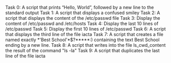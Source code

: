 Task 0: A script that prints “Hello, World”, followed by a new line to the standard output
Task 1: A script that displays a confused smiley
Task 2: A script that displays the content of the /etc/passwd file
Task 3: Display the content of /etc/passwd and /etc/hosts
Task 4: Display the last 10 lines of /etc/passwd
Task 5: Display the first 10 lines of /etc/passwd
Task 6: A script that displays the third line of the file iacta
Task 7: A script that creates a file named exactly \*\'Best School\'\*$\?\*\*\*\*\*:) containing the text Best School ending by a new line.
Task 8: A script that writes into the file ls_cwd_content the result of the command "ls -la"
Task 9: A script that duplicates the last line of the file iacta
